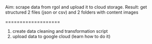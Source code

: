 Aim: scrape data from rgol and upload it to cloud storage.
Result: get structured 2 files (json or csv) and 2 folders with content images

===================

1. create data cleaning and transformation script 
2. upload data to google cloud (learn how to do it)

 